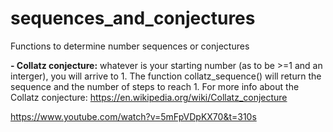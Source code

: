# sequences_and_conjectures
Functions to determine number sequences or conjectures

**- Collatz conjecture:**
whatever is your starting number (as to be >=1 and an interger), you will arrive to 1. 
The function collatz_sequence() will return the sequence and the number of steps to reach 1. 
For more info about the Collatz conjecture:
https://en.wikipedia.org/wiki/Collatz_conjecture

https://www.youtube.com/watch?v=5mFpVDpKX70&t=310s

